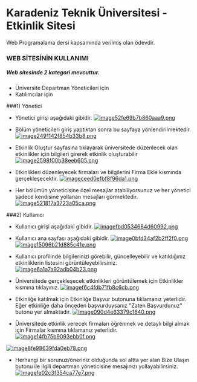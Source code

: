 # Karadeniz Teknik Üniversitesi - Etkinlik Sitesi

Web Programalama dersi kapsamında verilmiş olan ödevdir.

### WEB SİTESİNİN KULLANIMI

##### Web sitesinde 2 kategori mevcuttur.
- Üniversite Departman Yöneticileri için
- Katılımcılar için

###1) Yönetici
- Yönetici girişi aşağıdaki gibidir.
[![image52fe69b7b860aaa9.png](https://s8.gifyu.com/images/image52fe69b7b860aaa9.png)](https://gifyu.com/image/SKwFh)

- Bölüm yöneticileri giriş yaptıktan sonra bu sayfaya yönlendirilmektedir.
[![image2491142f854b33b8.png](https://s8.gifyu.com/images/image2491142f854b33b8.png)](https://gifyu.com/image/SKwFq)

- Etkinlik Oluştur sayfasına tıklayarak üniversitede düzenlecek olan etkinlikler için bilgileri girerek etkinlik oluşturabilir
[![image2598f00b38eeb605.png](https://s8.gifyu.com/images/image2598f00b38eeb605.png)](https://gifyu.com/image/SKwF4)

- Etkinlikleri düzenleyecek firmaları ve bilgilerini Firma Ekle kısmında gerçekleşecektir.
[![imageceed0efbf8f96da1.png](https://s8.gifyu.com/images/imageceed0efbf8f96da1.png)](https://gifyu.com/image/SKwF0)

- Her bölümün yöneticisine özel mesajlar atabiliyorsunuz ve her yönetici sadece kendisine yollanan mesajları görmektedir.
[![image521817a3723a05ca.png](https://s8.gifyu.com/images/image521817a3723a05ca.png)](https://gifyu.com/image/SKwFF)


###2) Kullanıcı
- Kullanıcı girişi aşağıdaki gibidir.
[![imagefbd0534684d60992.png](https://s8.gifyu.com/images/imagefbd0534684d60992.png)](https://gifyu.com/image/SKwFa)

- Kullanıcı ana sayfası aşağıdaki gibidir.
[![image0bfd34af2b2ff2f0.png](https://s8.gifyu.com/images/image0bfd34af2b2ff2f0.png)](https://gifyu.com/image/SKwV6)
[![image15096b21d885c41e.png](https://s8.gifyu.com/images/image15096b21d885c41e.png)](https://gifyu.com/image/SKwVR)

- Kullanıcı profilinde bilgilerinizi görebilir, güncelleyebilir ve katıldığınız etkinliklerin listesini görüntüleyebilirsiniz.
[![image6a1a7a92adb04b23.png](https://s8.gifyu.com/images/image6a1a7a92adb04b23.png)](https://gifyu.com/image/SKwVF)

- Üniversitede gerçekleşecek etkinlikleri görüntülemek için Etkinlikler kısmına tıklayınız.
[![imagef6c4fdb71fb8c6cb.png](https://s8.gifyu.com/images/imagef6c4fdb71fb8c6cb.png)](https://gifyu.com/image/SKwVZ)

- Etkinliğe katılmak için Etkinliğe Başvur butonuna tıklamanız yeterlidir. Eğer etkinliğe daha önceden başvurduysanız "Zaten Başvurdunuz" butonu yer almaktadır.
[![image090d4e63379c1640.png](https://s8.gifyu.com/images/image090d4e63379c1640.png)](https://gifyu.com/image/SKwVf)

- Üniversitede etkinlik verecek firmaları öğrenmek ve detaylı bilgi almak için Firmalar kısmına tıklamanız yeterlidir.
[![image14fb75b9093ebb0f.png](https://s8.gifyu.com/images/image14fb75b9093ebb0f.png)](https://gifyu.com/image/SKwVy)

[![image8fe98639fda0eb78.png](https://s8.gifyu.com/images/image8fe98639fda0eb78.png)](https://gifyu.com/image/SKwZS)

- Herhangi bir sorunuz/öneriniz olduğunda sol altta yer alan Bize Ulaşın butonu ile ilgili departman yöneticisine mesajınızı yollayabilirsiniz.
[![imagefe02c3f354ca77e7.png](https://s8.gifyu.com/images/imagefe02c3f354ca77e7.png)](https://gifyu.com/image/SKwZx)
